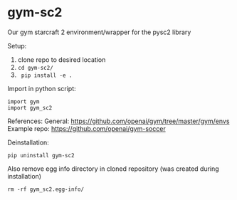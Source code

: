 # gym-sc2
Our gym starcraft 2 environment/wrapper for the pysc2 library

Setup:
1. clone repo to desired location
2. ``` cd gym-sc2/ ```
3. ``` pip install -e .```

Import in python script:

```
import gym
import gym_sc2
```

References:
General: https://github.com/openai/gym/tree/master/gym/envs
Example repo: https://github.com/openai/gym-soccer

Deinstallation:
```
pip uninstall gym-sc2
```

Also remove egg info directory in cloned repository (was created during installation)
```
rm -rf gym_sc2.egg-info/
```
